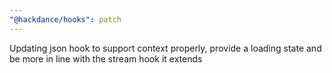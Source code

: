 ```yaml
---
"@hackdance/hooks": patch
---
```


Updating json hook to support context properly, provide a loading state and be more in line with the stream hook it extends
